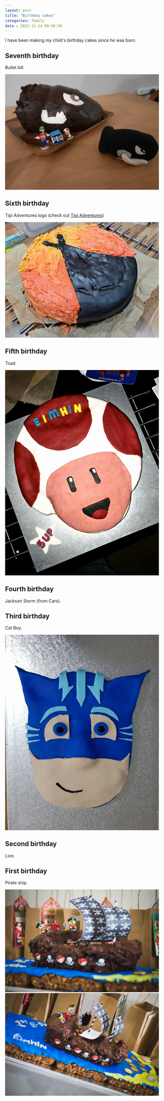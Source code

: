 ```yaml
---
layout: post
title: "Birthday cakes" 
categories: family
date : 2022-11-14 09:56:50
---
```


I have been making my child's birthday cakes since he was born. 


## Seventh birthday
Bullet bill. 

![birthday cake](/img/blog-posts/yr-7.jpg)

## Sixth birthday
Tipi Adventures logo (check out [Tipi Adventures](https://www.tipiadventures.ie))

![birthday cake](/img/blog-posts/yr-6.jpg)

## Fifth birthday
Toad.

![birthday cake](/img/blog-posts/yr-5.jpg)

## Fourth birthday
Jackson Storm (from Cars). 

## Third birthday
Cat Boy.

![birthday cake](/img/blog-posts/yr-3-.jpg)

## Second birthday
Lion. 


## First birthday
Pirate ship. 

![birthday cake](/img/blog-posts/yr1.jpg)
![birthday cake](/img/blog-posts/yr1-1.jpg)
